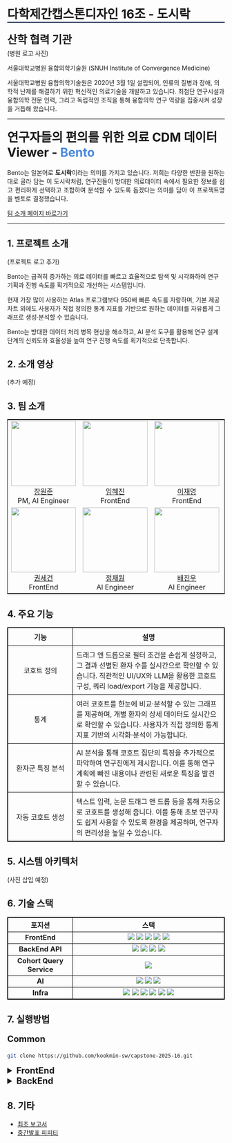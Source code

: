 <h1 style="border-bottom: 2px solid #213555">다학제간캡스톤디자인 16조 - 도시락 </h1>

<p style="font-size: 25px; margin: 5px 0px 5px 0px;"><strong>산학 협력 기관</strong></p>
(병원 로고 사진)

서울대학교병원 융합의학기술원 (SNUH Institute of Convergence Medicine)

서울대학교병원 융합의학기술원은 2020년 3월 1일 설립되어, 인류의 질병과 장애, 의학적 난제를 해결하기 위한 혁신적인 의료기술을 개발하고 있습니다. 최첨단 연구시설과 융합의학 전문 인력, 그리고 독립적인 조직을 통해 융합의학 연구 역량을 집중시켜 성장을 거듭해 왔습니다.

<hr/>
<h1 style="margin-top: 20px;"> 연구자들의 편의를 위한 의료 CDM 데이터 Viewer - <span style="color: #4B89DC">Bento</span></h1>

 <p style="text-align:justify;">
  Bento는 일본어로 <strong>도시락</strong>이라는 의미를 가지고 있습니다. 저희는 다양한 반찬을 원하는대로 골라 담는 이 도시락처럼, 연구진들이 방대한 의료데이터 속에서 필요한 정보를 쉽고 편리하게 선택하고 조합하여 분석할 수 있도록 돕겠다는 의미를 담아 이 프로젝트명을 벤토로 결정했습니다.
</p>

<a href="https://kookmin-sw.github.io/capstone-2025-16/">팀 소개 페이지 바로가기</a>

<hr/>

<h2> 1. 프로젝트 소개 </h2>
(프로젝트 로고 추가)

Bento는 급격히 증가하는 의료 데이터를 빠르고 효율적으로 탐색 및 시각화하여 연구 기획과 진행 속도를 획기적으로 개선하는 시스템입니다.

현재 가장 많이 사용하는 Atlas 프로그램보다 950배 빠른 속도를 자랑하며, 기본 제공 차트 외에도 사용자가 직접 정의한 통계 지표를 기반으로 원하는 데이터를 자유롭게 그래프로 생성·분석할 수 있습니다.

Bento는 방대한 데이터 처리 병목 현상을 해소하고, AI 분석 도구를 활용해 연구 설계 단계의 신뢰도와 효율성을 높여 연구 진행 속도를 획기적으로 단축합니다.

## 2. 소개 영상

(추가 예정)

## 3. 팀 소개

<table style="width: 100%; table-layout: fixed; border: 1px solid black; border-collapse: collapse; text-align: center;">
  <tr>
    <td>
      <img src="https://github.com/IamWonILuvWon.png" width="150" height="150"/><br/><a href="https://github.com/IamWonILuvWon">장원준</a><br/>PM, AI Engineer
    </td>
    <td>
      <img src="https://github.com/ima9ine4.png" width="150" height="150"/><br/><a 
      href="https://github.com/ima9ine4">임혜진</a><br/>FrontEnd
    </td>
    <td>
      <img src="https://github.com/rktlskan021.png" width="150" height="150"/><br/>
      <a href="https://github.com/rktlskan021">이재영</a><br/>FrontEnd
    </td>
    <td>
      <img src="https://github.com/cg10036.png" width="150" height="150"/><br/><a
      href="https://github.com/cg10036">이수혁</a><br/>BackEnd
    </td>
  </tr>
  <tr>
    <td>
      <img src="https://github.com/honeybugs.png" width="150" height="150"/><br/>
      <a href="https://github.com/honeybugs">권세건</a><br/>FrontEnd
    </td>
    <td>
      <img src="https://github.com/chloebh9.png" width="150" height="150"/><br/>
      <a href="https://github.com/chloebh9">정채원</a><br/>AI Engineer
    </td>
    <td>
      <img src="https://github.com/bgw4399.png" width="150" height="150"/><br/>
      <a href="https://github.com/bgw4399">배진우</a><br/>AI Engineer
    </td>
  </tr>
</table>


## 4. 주요 기능
<table style="width: 100%; border: 1px solid black; border-collapse: collapse; text-align: center;">
  <tr>
    <th style="border: 1px solid black; padding: 8px; text-align: center; width: 30%;">기능</th>
    <th style="border: 1px solid black; padding: 8px; text-align: center;">설명</th>
  </tr>
  <tr>
    <td style="border: 1px solid black; padding: 8px;">코호트 정의</td>
    <td style="border: 1px solid black; padding: 8px; text-align: left;">
      드래그 앤 드롭으로 필터 조건을 손쉽게 설정하고, 그 결과 선별된 환자 수를 실시간으로 확인할 수 있습니다. 직관적인 UI/UX와 LLM을 활용한 코호트 구성, 쿼리 load/export 기능을 제공합니다.
    </td>
  </tr>
  <tr>
    <td style="border: 1px solid black; padding: 8px;">통계</td>
    <td style="border: 1px solid black; padding: 8px; text-align: left;">
      여러 코호트를 한눈에 비교·분석할 수 있는 그래프를 제공하며, 개별 환자의 상세 데이터도 실시간으로 확인할 수 있습니다. 사용자가 직접 정의한 통계 지표 기반의 시각화·분석이 가능합니다.
    </td>
  </tr>
  <tr>
    <td style="border: 1px solid black; padding: 8px;">환자군 특징 분석</td>
    <td style="border: 1px solid black; padding: 8px; text-align: left;">
      AI 분석을 통해 코호트 집단의 특징을 추가적으로 파악하여 연구진에게 제시합니다. 이를 통해 연구 계획에 빠진 내용이나 관련된 새로운 특징을 발견할 수 있습니다.
    </td>
  </tr>
  <tr>
    <td style="border: 1px solid black; padding: 8px;">자동 코호트 생성</td>
    <td style="border: 1px solid black; padding: 8px; text-align: left;">
      텍스트 입력, 논문 드래그 앤 드롭 등을 통해 자동으로 코호트를 생성해 줍니다. 이를 통해 초보 연구자도 쉽게 사용할 수 있도록 환경을 제공하며, 연구자의 편리성을 높일 수 있습니다.
    </td>
  </tr>
</table>


## 5. 시스템 아키텍처
(사진 삽입 예정)

## 6. 기술 스택
<table style="width: 100%; border: 1px solid black; border-collapse: collapse; text-align: center;">
  <tr>
    <th style="border: 1px solid black; text-align: center; width: 30%;">포지션</th>
    <th style="border: 1px solid black; text-align: center;">스택</th>
  </tr>
  <tr>
    <td style="border: 1px solid black;"><strong>FrontEnd</strong></td>
    <td style="border: 1px solid black;">
      <img src="https://img.shields.io/badge/SvelteKit-FF3E00?style=for-the-badge&logo=svelte&logoColor=white">
      <img src="https://img.shields.io/badge/TailwindCss-06B6D4?style=for-the-badge&logo=tailwindcss&logoColor=white">
      <img src="https://img.shields.io/badge/D3.js-F9A03C?style=for-the-badge&logo=d3&logoColor=white">
      <img src="https://img.shields.io/badge/TypeScript-3178C6?style=for-the-badge&logo=typescript&logoColor=white">
      <img src="https://img.shields.io/badge/Vite-646CFF?style=for-the-badge&logo=vite&logoColor=white">
    </td>
  </tr>
  <tr>
    <td style="border: 1px solid black;"><strong>BackEnd API</strong></td>
    <td style="border: 1px solid black;">
      <img src="https://img.shields.io/badge/NestJS-E0234E?style=for-the-badge&logo=nestjs&logoColor=white">
      <img src="https://img.shields.io/badge/ClickHouse-FFCC01?style=for-the-badge&logo=clickhouse&logoColor=white">
      <img src="https://img.shields.io/badge/Swagger-85EA2D?style=for-the-badge&logo=swagger&logoColor=white">
      <img src="https://img.shields.io/badge/Jest-C21325?style=for-the-badge&logo=jest&logoColor=white">
    </td>
  </tr>
  <tr>
    <td style="border: 1px solid black;"><strong>Cohort Query Service</strong></td>
    <td style="border: 1px solid black;">
      <img src="https://img.shields.io/badge/Express-000000?style=for-the-badge&logo=express&logoColor=white">
    </td>
  </tr>
  <tr>
    <td style="border: 1px solid black;"><strong>AI</strong></td>
    <td style="border: 1px solid black;">
      <img src="https://img.shields.io/badge/LangChain-1C3C3C?style=for-the-badge&logo=langchain&logoColor=white">
      <img src="https://img.shields.io/badge/OpenAI-412991?style=for-the-badge&logo=openai&logoColor=white">
      <img src="https://img.shields.io/badge/Pandas-150458?style=for-the-badge&logo=pandas&logoColor=white">
    </td>
  </tr>
  <tr>
    <td style="border: 1px solid black;"><strong>Infra</strong></td>
    <td style="border: 1px solid black;">
      <img src="https://img.shields.io/badge/GitHub-181717?style=for-the-badge&logo=github&logoColor=white">
      <img src="https://img.shields.io/badge/git-F05032?style=for-the-badge&logo=git&logoColor=white">
      <img src="https://img.shields.io/badge/dotENV-ECD53F?style=for-the-badge&logo=dotenv&logoColor=white">
      <img src="https://img.shields.io/badge/ESLint-4B32C3?style=for-the-badge&logo=eslint&logoColor=white">
      <img src="https://img.shields.io/badge/Prettier-F7B93E?style=for-the-badge&logo=prettier&logoColor=white">
      <img src="https://img.shields.io/badge/Notion-000000?style=for-the-badge&logo=notion&logoColor=white">
    </td>
  </tr>
</table>


## 7. 실행방법
<p style="font-size: 20px;"><strong>Common</strong></p>

```bash
git clone https://github.com/kookmin-sw/capstone-2025-16.git
```

<details>
  <summary style="font-size: 20px;"><strong>FrontEnd</strong></summary>

  Svelte Package Update
  ```bash
  cd frontend
  npm install
  ```

  Create .env
  ```bash
  vi .env
  API_ADDRESS = Server IP
  :wq
  ```

  Start Project
  ```bash
  npm run dev
  ```
</details>

<details>
  <summary style="font-size: 20px;"><strong>BackEnd</strong></summary>
  
</details>

## 8. 기타
- <a href="/DOCS/인공지능전공_16조_캡스톤디자인 최초계획서.pdf">최초 보고서</a>
- <a href="/DOCS/[최종]16조 중간발표 피피티.pptx">중간발표 피피티</a>

<!-- <style>
  table, th, td {
    border: 1px solid black;
    border-collapse: collapse;
    text-align: center;
  }

  h1, h2 {
    border-bottom: none;
    margin: none;
  }

  hr {
    height: 1px;
    background: #213555;
    border: 0;
  }
</style> -->